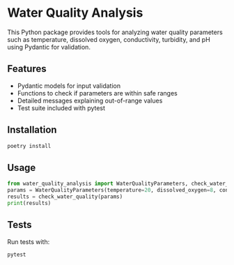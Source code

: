 # Water Quality Analysis

This Python package provides tools for analyzing water quality parameters such as temperature, dissolved oxygen, conductivity, turbidity, and pH using Pydantic for validation.

## Features
- Pydantic models for input validation
- Functions to check if parameters are within safe ranges
- Detailed messages explaining out-of-range values
- Test suite included with pytest

## Installation
```bash
poetry install
```

## Usage
```python
from water_quality_analysis import WaterQualityParameters, check_water_quality
params = WaterQualityParameters(temperature=20, dissolved_oxygen=8, conductivity=500, turbidity=2, ph=7)
results = check_water_quality(params)
print(results)
```

## Tests
Run tests with:
```bash
pytest
```
